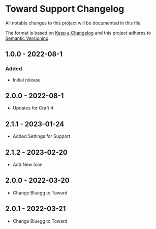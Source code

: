 # Toward Support Changelog

All notable changes to this project will be documented in this file.

The format is based on [Keep a Changelog](http://keepachangelog.com/) and this project adheres to [Semantic Versioning](http://semver.org/).

## 1.0.0 - 2022-08-1

### Added

-   Initial release

## 2.0.0 - 2022-08-1

-   Updates for Craft 4

## 2.1.1 - 2023-01-24

-   Added Settings for Support

## 2.1.2 - 2023-02-20

-   Add New Icon

## 2.0.0 - 2022-03-20

-   Change Bluegg to Toward

## 2.0.1 - 2022-03-21

-   Change Bluegg to Toward
